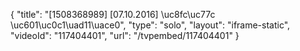{
    "title": "[1508368989] [07.10.2016] \uc8fc\uc77c \uc601\uc0c1\uad11\uace0",
    "type": "solo",
    "layout": "iframe-static",
    "videoId": "117404401",
    "url": "\/tvpembed\/117404401"
}